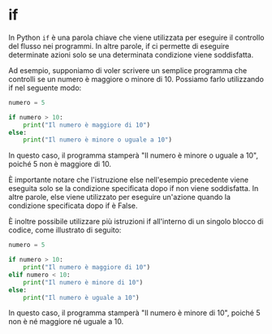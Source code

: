 # if

In Python `if` è una parola chiave che viene utilizzata per eseguire il controllo del flusso nei programmi. In altre parole, if ci permette di eseguire determinate azioni solo se una determinata condizione viene soddisfatta.

Ad esempio, supponiamo di voler scrivere un semplice programma che controlli se un numero è maggiore o minore di 10. Possiamo farlo utilizzando if nel seguente modo:

```python
numero = 5

if numero > 10:
    print("Il numero è maggiore di 10")
else:
    print("Il numero è minore o uguale a 10")
```

In questo caso, il programma stamperà "Il numero è minore o uguale a 10", poiché 5 non è maggiore di 10.

È importante notare che l'istruzione else nell'esempio precedente viene eseguita solo se la condizione specificata dopo if non viene soddisfatta. In altre parole, else viene utilizzato per eseguire un'azione quando la condizione specificata dopo if è False.

È inoltre possibile utilizzare più istruzioni if all'interno di un singolo blocco di codice, come illustrato di seguito:

```python
numero = 5

if numero > 10:
    print("Il numero è maggiore di 10")
elif numero < 10:
    print("Il numero è minore di 10")
else:
    print("Il numero è uguale a 10")
```

In questo caso, il programma stamperà "Il numero è minore di 10", poiché 5 non è né maggiore né uguale a 10.
